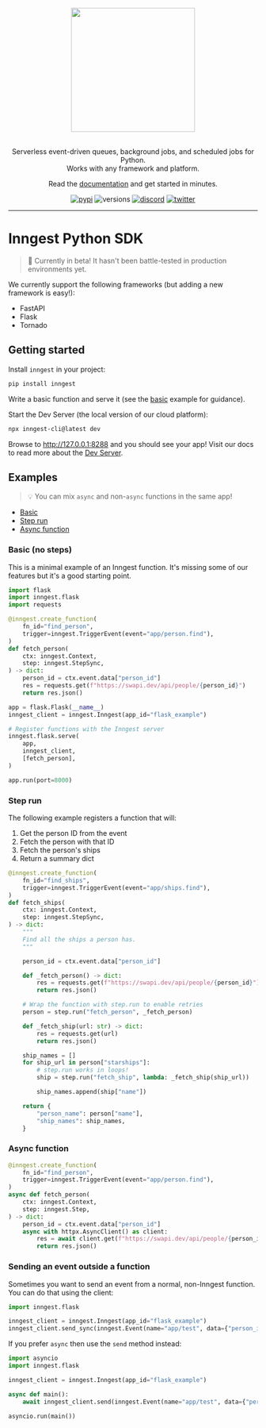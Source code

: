 <div align="center">
  <br/>
    <a href="https://www.inngest.com"><img src="https://user-images.githubusercontent.com/306177/191580717-1f563f4c-31e3-4aa0-848c-5ddc97808a9a.png" width="250" /></a>
  <br/>
  <br/>
  <p>
    Serverless event-driven queues, background jobs, and scheduled jobs for Python.<br />
    Works with any framework and platform.
  </p>
  Read the <a href="https://www.inngest.com/docs?ref=github-inngest-js-readme">documentation</a> and get started in minutes.
  <br/>
  <p>

[![pypi](https://img.shields.io/pypi/v/inngest.svg)](https://pypi.python.org/pypi/inngest)
![versions](https://img.shields.io/pypi/pyversions/inngest.svg)
[![discord](https://img.shields.io/discord/842170679536517141?label=discord)](https://www.inngest.com/discord)
[![twitter](https://img.shields.io/twitter/follow/inngest?style=social)](https://twitter.com/inngest)

  </p>
</div>

<hr />

# Inngest Python SDK

> 🚧 Currently in beta! It hasn't been battle-tested in production environments yet.

We currently support the following frameworks (but adding a new framework is easy!):

- FastAPI
- Flask
- Tornado

## Getting started

Install `inngest` in your project:

```sh
pip install inngest
```

Write a basic function and serve it (see the [basic](#basic-no-steps) example for guidance).

Start the Dev Server (the local version of our cloud platform):

```sh
npx inngest-cli@latest dev
```

Browse to http://127.0.0.1:8288 and you should see your app! Visit our docs to read more about the [Dev Server](https://www.inngest.com/docs/local-development).

## Examples

> 💡 You can mix `async` and non-`async` functions in the same app!

- [Basic](#basic-no-steps)
- [Step run](#step-run)
- [Async function](#async-function)

### Basic (no steps)

This is a minimal example of an Inngest function. It's missing some of our features but it's a good starting point.

```py
import flask
import inngest.flask
import requests

@inngest.create_function(
    fn_id="find_person",
    trigger=inngest.TriggerEvent(event="app/person.find"),
)
def fetch_person(
    ctx: inngest.Context,
    step: inngest.StepSync,
) -> dict:
    person_id = ctx.event.data["person_id"]
    res = requests.get(f"https://swapi.dev/api/people/{person_id}")
    return res.json()

app = flask.Flask(__name__)
inngest_client = inngest.Inngest(app_id="flask_example")

# Register functions with the Inngest server
inngest.flask.serve(
    app,
    inngest_client,
    [fetch_person],
)

app.run(port=8000)
```

### Step run

The following example registers a function that will:

1. Get the person ID from the event
1. Fetch the person with that ID
1. Fetch the person's ships
1. Return a summary dict

```py
@inngest.create_function(
    fn_id="find_ships",
    trigger=inngest.TriggerEvent(event="app/ships.find"),
)
def fetch_ships(
    ctx: inngest.Context,
    step: inngest.StepSync,
) -> dict:
    """
    Find all the ships a person has.
    """

    person_id = ctx.event.data["person_id"]

    def _fetch_person() -> dict:
        res = requests.get(f"https://swapi.dev/api/people/{person_id}")
        return res.json()

    # Wrap the function with step.run to enable retries
    person = step.run("fetch_person", _fetch_person)

    def _fetch_ship(url: str) -> dict:
        res = requests.get(url)
        return res.json()

    ship_names = []
    for ship_url in person["starships"]:
        # step.run works in loops!
        ship = step.run("fetch_ship", lambda: _fetch_ship(ship_url))

        ship_names.append(ship["name"])

    return {
        "person_name": person["name"],
        "ship_names": ship_names,
    }
```

### Async function

```py
@inngest.create_function(
    fn_id="find_person",
    trigger=inngest.TriggerEvent(event="app/person.find"),
)
async def fetch_person(
    ctx: inngest.Context,
    step: inngest.Step,
) -> dict:
    person_id = ctx.event.data["person_id"]
    async with httpx.AsyncClient() as client:
        res = await client.get(f"https://swapi.dev/api/people/{person_id}")
        return res.json()
```

### Sending an event outside a function

Sometimes you want to send an event from a normal, non-Inngest function. You can do that using the client:

```py
import inngest.flask

inngest_client = inngest.Inngest(app_id="flask_example")
inngest_client.send_sync(inngest.Event(name="app/test", data={"person_id": 1}))
```

If you prefer `async` then use the `send` method instead:

```py
import asyncio
import inngest.flask

inngest_client = inngest.Inngest(app_id="flask_example")

async def main():
    await inngest_client.send(inngest.Event(name="app/test", data={"person_id": 1}))

asyncio.run(main())
```

